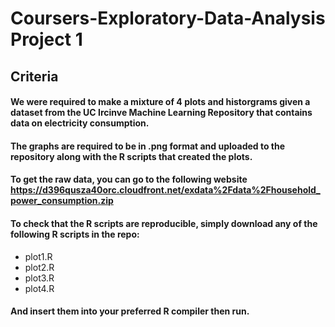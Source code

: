 # Coursers-Exploratory-Data-Analysis Project 1

## Criteria
#### We were required to make a mixture of 4 plots and historgrams given a dataset from the UC Ircinve Machine Learning Repository that contains data on electricity consumption.
#### The graphs are required to be in .png format and uploaded to the repository along with the R scripts that created the plots.

####  To get the raw data, you can go to the following website https://d396qusza40orc.cloudfront.net/exdata%2Fdata%2Fhousehold_power_consumption.zip

####  To check that the R scripts are reproducible, simply download any of the following R scripts in the repo:
* plot1.R
* plot2.R
* plot3.R
* plot4.R

#### And insert them into your preferred R compiler then run.
